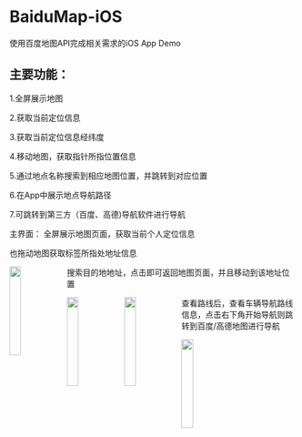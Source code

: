 # BaiduMap-iOS
使用百度地图API完成相关需求的iOS App Demo

## 主要功能：
1.全屏展示地图

2.获取当前定位信息

3.获取当前定位信息经纬度

4.移动地图，获取指针所指位置信息

5.通过地点名称搜索到相应地图位置，并跳转到对应位置

6.在App中展示地点导航路径

7.可跳转到第三方（百度、高德)导航软件进行导航



主界面：
全屏展示地图页面，获取当前个人定位信息

也拖动地图获取标签所指处地址信息

<img width='20%' src="https://github.com/danjiujiaohun/BaiduMap-iOS/assets/93069253/60c1b876-bc91-40a9-a81d-7b980b807936" style='width:20%;height:20%;float:left;'>

搜索目的地地址，点击即可返回地图页面，并且移动到该地址位置

<img width='20%' src="https://github.com/danjiujiaohun/BaiduMap-iOS/assets/93069253/94270f6f-526d-441e-a2c6-60e1dd69313f" style='width:20%;height:20%;float:left;'>

<img width='20%' src="https://github.com/danjiujiaohun/BaiduMap-iOS/assets/93069253/822bb02c-b67e-46bd-9fab-0a45b79b2b9c" style='width:20%;height:20%;float:left;'>


查看路线后，查看车辆导航路线信息，点击右下角开始导航则跳转到百度/高德地图进行导航

<img width='20%' src="https://github.com/danjiujiaohun/BaiduMap-iOS/assets/93069253/049f19e4-caa7-49bf-b849-062ac3f94936" style='width:20%;height:20%;float:left;'>
